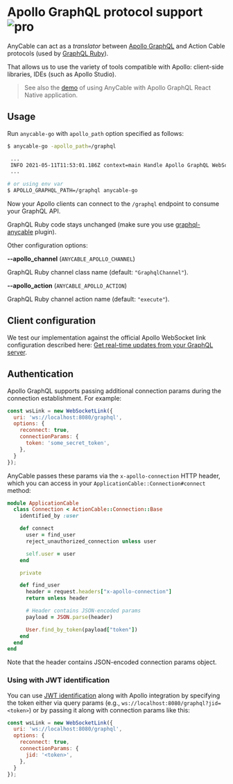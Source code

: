 # Apollo GraphQL protocol support <img class='pro-badge' src='https://docs.anycable.io/assets/pro.svg' alt='pro' />

AnyCable can act as a _translator_ between [Apollo GraphQL][apollo-protocol] and Action Cable protocols (used by [GraphQL Ruby][graphql-ruby]).

That allows us to use the variety of tools compatible with Apollo: client-side libraries, IDEs (such as Apollo Studio).

> See also the [demo](https://github.com/anycable/anycable_rails_demo/pull/18) of using AnyCable with Apollo GraphQL React Native application.

## Usage

Run `anycable-go` with `apollo_path` option specified as follows:

```sh
$ anycable-go -apollo_path=/graphql

 ...
 INFO 2021-05-11T11:53:01.186Z context=main Handle Apollo GraphQL WebSocket connections at http://localhost:8080/graphql
 ...

# or using env var
$ APOLLO_GRAPHQL_PATH=/graphql anycable-go
```

Now your Apollo clients can connect to the `/graphql` endpoint to consume your GraphQL API.

GraphQL Ruby code stays unchanged (make sure you use [graphql-anycable][] plugin).

Other configuration options:

**--apollo_channel** (`ANYCABLE_APOLLO_CHANNEL`)

GraphQL Ruby channel class name (default: `"GraphqlChannel"`).

**--apollo_action** (`ANYCABLE_APOLLO_ACTION`)

GraphQL Ruby channel action name (default: `"execute"`).

## Client configuration

We test our implementation against the official Apollo WebSocket link configuration described here: [Get real-time updates from your GraphQL server][apollo-subscriptions].

## Authentication

Apollo GraphQL supports passing additional connection params during the connection establishment. For example:

```js
const wsLink = new WebSocketLink({
  uri: 'ws://localhost:8080/graphql',
  options: {
    reconnect: true,
    connectionParams: {
      token: 'some_secret_token',
    },
  }
});
```

AnyCable passes these params via the `x-apollo-connection` HTTP header, which you can access in your `ApplicationCable::Connection#connect` method:

```ruby
module ApplicationCable
  class Connection < ActionCable::Connection::Base
    identified_by :user

    def connect
      user = find_user
      reject_unauthorized_connection unless user

      self.user = user
    end

    private

    def find_user
      header = request.headers["x-apollo-connection"]
      return unless header

      # Header contains JSON-encoded params
      payload = JSON.parse(header)

      User.find_by_token(payload["token"])
    end
  end
end
```

Note that the header contains JSON-encoded connection params object.

### Using with JWT identification

You can use [JWT identification](./jwt_identification.md) along with Apollo integration by specifying the token either via query params (e.g., `ws://localhost:8080/graphql?jid=<token>`) or by passing it along with connection params like this:

```js
const wsLink = new WebSocketLink({
  uri: 'ws://localhost:8080/graphql',
  options: {
    reconnect: true,
    connectionParams: {
      jid: '<token>',
    },
  }
});
```

[apollo-protocol]: https://github.com/apollographql/subscriptions-transport-ws/blob/master/PROTOCOL.md#graphql-over-websocket-protocol
[apollo-subscriptions]: https://www.apollographql.com/docs/react/data/subscriptions/
[graphql-ruby]: https://graphql-ruby.org
[graphql-anycable]: https://github.com/anycable/graphql-anycable
